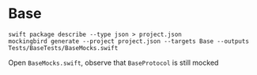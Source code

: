 # Base

```
swift package describe --type json > project.json
mockingbird generate --project project.json --targets Base --outputs Tests/BaseTests/BaseMocks.swift
```

Open `BaseMocks.swift`, observe that `BaseProtocol` is still mocked

